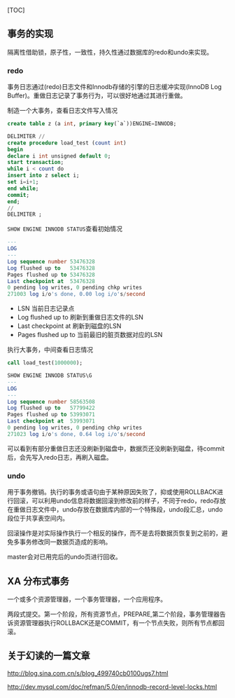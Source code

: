 [TOC]

## 事务的实现

隔离性借助锁，原子性，一致性，持久性通过数据库的redo和undo来实现。

### redo

事务日志通过(redo)日志文件和Innodb存储的引擎的日志缓冲实现(InnoDB Log Buffer)。重做日志记录了事务行为，可以很好地通过其进行重做。

制造一个大事务，查看日志文件写入情况

```sql
create table z (a int, primary key(`a`))ENGINE=INNODB;

DELIMITER //
create procedure load_test (count int)
begin
declare i int unsigned default 0;
start transaction;
while i < count do
insert into z select i;
set i=i+1;
end while;
commit;
end;
//
DELIMITER ;
```

`SHOW ENGINE INNODB STATUS`查看初始情况

```sql
---
LOG
---
Log sequence number 53476328
Log flushed up to   53476328
Pages flushed up to 53476328
Last checkpoint at  53476328
0 pending log writes, 0 pending chkp writes
271003 log i/o's done, 0.00 log i/o's/second
```

-   LSN 当前日志记录点
-   Log flushed up to 刷新到重做日志文件的LSN
-   Last checkpoint at 刷新到磁盘的LSN
-   Pages flushed up to 当前最旧的脏页数据对应的LSN

执行大事务，中间查看日志情况

```sql
call load_test(1000000);

SHOW ENGINE INNODB STATUS\G
---
LOG
---
Log sequence number 58563508
Log flushed up to   57799422
Pages flushed up to 53993071
Last checkpoint at  53993071
0 pending log writes, 0 pending chkp writes
271023 log i/o's done, 0.64 log i/o's/second
```

可以看到有部分重做日志还没刷新到磁盘中，数据页还没刷新到磁盘，待commit后，会先写入redo日志，再刷入磁盘。

### undo

用于事务撤销。执行的事务或语句由于某种原因失败了，抑或使用ROLLBACK进行回滚，可以利用undo信息将数据回滚到修改前的样子，不同于redo，redo存放在重做日志文件中，undo存放在数据库内部的一个特殊段，undo段汇总，undo段位于共享表空间内。

回滚操作是对实际操作执行一个相反的操作，而不是去将数据页恢复到之前的，避免多事务修改同一数据页造成的影响。

master会对已用完后的undo页进行回收。

## XA 分布式事务

一个或多个资源管理器，一个事务管理器，一个应用程序。

两段式提交。第一个阶段，所有资源节点，PREPARE,第二个阶段，事务管理器告诉资源管理器执行ROLLBACK还是COMMIT，有一个节点失败，则所有节点都回滚。

## 关于幻读的一篇文章

http://blog.sina.com.cn/s/blog_499740cb0100ugs7.html

http://dev.mysql.com/doc/refman/5.0/en/innodb-record-level-locks.html